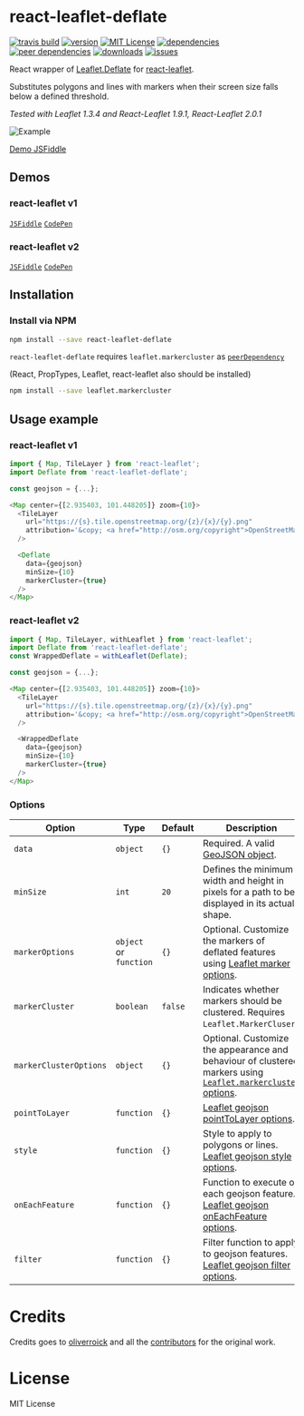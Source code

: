 # react-leaflet-deflate

[![travis build](https://img.shields.io/travis/mhasbie/react-leaflet-deflate.svg?style=plastic)](https://travis-ci.org/mhasbie/react-leaflet-deflate)
[![version](https://img.shields.io/npm/v/react-leaflet-deflate.svg?style=plastic)](http://npm.im/react-leaflet-deflate)
[![MIT License](https://img.shields.io/npm/l/react-leaflet-deflate.svg?style=plastic)](http://opensource.org/licenses/MIT)
[![dependencies](https://img.shields.io/david/mhasbie/react-leaflet-deflate.svg?style=plastic)](https://david-dm.org/mhasbie/react-leaflet-deflate)
[![peer dependencies](https://img.shields.io/david/peer/mhasbie/react-leaflet-deflate.svg?style=plastic)](https://david-dm.org/mhasbie/react-leaflet-deflate?type=peer)
[![downloads](https://img.shields.io/npm/dt/react-leaflet-deflate.svg?style=plastic)](http://npm-stat.com/charts.html?package=react-leaflet-deflate&from=2018-01-01)
[![issues](https://img.shields.io/github/issues/mhasbie/react-leaflet-deflate.svg?style=plastic)](https://github.com/mhasbie/react-leaflet-deflate/issues)

React wrapper of [Leaflet.Deflate](
https://github.com/oliverroick/Leaflet.Deflate)
for [react-leaflet](https://github.com/PaulLeCam/react-leaflet).

Substitutes polygons and lines with markers when their screen size falls below a defined threshold.

*Tested with Leaflet 1.3.4 and React-Leaflet 1.9.1, React-Leaflet 2.0.1*

![Example](https://cloud.githubusercontent.com/assets/159510/7164588/090c06fe-e399-11e4-956d-0283ef7e69cf.gif)

[Demo JSFiddle](https://jsfiddle.net/m_hasbie/pa290L0k/)

## Demos

### react-leaflet v1

[`JSFiddle`](https://jsfiddle.net/m_hasbie/pa290L0k/)
[`CodePen`](https://codepen.io/m_hasbie/full/jvgeVR/)

### react-leaflet v2

[`JSFiddle`](https://jsfiddle.net/m_hasbie/t0821ph4/)
[`CodePen`](https://codepen.io/m_hasbie/full/MqNPRy/)


## Installation

### Install via NPM

```bash
npm install --save react-leaflet-deflate
```

`react-leaflet-deflate` requires `leaflet.markercluster` as [`peerDependency`](https://docs.npmjs.com/files/package.json#peerdependencies)

(React, PropTypes, Leaflet, react-leaflet also should be installed)
```bash
npm install --save leaflet.markercluster
```

## Usage example

### react-leaflet v1

```javascript
import { Map, TileLayer } from 'react-leaflet';
import Deflate from 'react-leaflet-deflate';

const geojson = {...};

<Map center={[2.935403, 101.448205]} zoom={10}>
  <TileLayer
    url="https://{s}.tile.openstreetmap.org/{z}/{x}/{y}.png"
    attribution='&copy; <a href="http://osm.org/copyright">OpenStreetMap</a> contributors'
  />

  <Deflate
    data={geojson}
    minSize={10}
    markerCluster={true}
  />
</Map>
```

### react-leaflet v2

```javascript
import { Map, TileLayer, withLeaflet } from 'react-leaflet';
import Deflate from 'react-leaflet-deflate';
const WrappedDeflate = withLeaflet(Deflate);

const geojson = {...};

<Map center={[2.935403, 101.448205]} zoom={10}>
  <TileLayer
    url="https://{s}.tile.openstreetmap.org/{z}/{x}/{y}.png"
    attribution='&copy; <a href="http://osm.org/copyright">OpenStreetMap</a> contributors'
  />

  <WrappedDeflate
    data={geojson}
    minSize={10}
    markerCluster={true}
  />
</Map>
```

### Options

Option          | Type      | Default | Description
--------------- | --------- | ------- | -------------
`data`          | `object`     | `{}`    | Required. A valid [GeoJSON object](http://geojson.org/geojson-spec.html).
`minSize`       | `int`     | `20`    | Defines the minimum width and height in pixels for a path to be displayed in its actual shape.
`markerOptions` | `object` or `function`  | `{}`    | Optional. Customize the markers of deflated features using [Leaflet marker options](http://leafletjs.com/reference-1.3.0.html#marker).
`markerCluster` | `boolean` | `false` | Indicates whether markers should be clustered. Requires `Leaflet.MarkerCluser`.
`markerClusterOptions` | `object` | `{}`    | Optional. Customize the appearance and behaviour of clustered markers using [`Leaflet.markercluster` options](https://github.com/Leaflet/Leaflet.markercluster#options).
`pointToLayer`  | `function`  | `{}`    | [Leaflet geojson pointToLayer options](http://leafletjs.com/reference-1.3.0.html#geojson-pointtolayer).
`style`         | `function`  | `{}`    | Style to apply to polygons or lines. [Leaflet geojson style options](http://leafletjs.com/reference-1.3.0.html#geojson-style).
`onEachFeature` | `function`  | `{}`    | Function to execute on each geojson feature. [Leaflet geojson onEachFeature options](http://leafletjs.com/reference-1.3.0.html#geojson-oneachfeature).
`filter`        | `function`  | `{}`    | Filter function to apply to geojson features. [Leaflet geojson filter options](http://leafletjs.com/reference-1.3.0.html#geojson-filter).


# Credits
Credits goes to [oliverroick](https://github.com/oliverroick) and all the [contributors](https://github.com/oliverroick/Leaflet.Deflate/graphs/contributors) for the original work.

# License

MIT License
